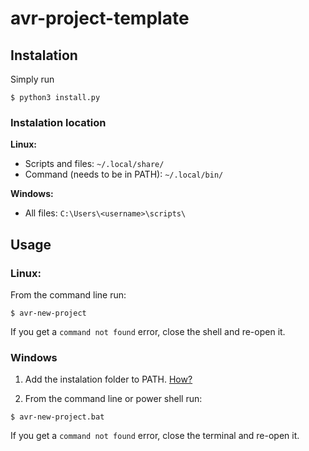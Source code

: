 # avr-project-template

## Instalation

Simply run

```$ python3 install.py```

### Instalation location

**Linux:**

- Scripts and files: ```~/.local/share/```
- Command (needs to be in PATH): ```~/.local/bin/```

**Windows:**

- All files: ```C:\Users\<username>\scripts\```



## Usage

### Linux:

From the command line run:

```
$ avr-new-project
```

If you get a ```command not found``` error, close the shell and re-open it.


### Windows

1. Add the instalation folder to PATH. [How?](https://letmegooglethat.com/?q=how+to+add+a+folder+to+PATH+in+windows)

2. From the command line or power shell run:

```
$ avr-new-project.bat
```


If you get a ```command not found``` error, close the terminal and re-open it.

